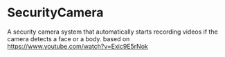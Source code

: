 # SecurityCamera
A security camera system that automatically starts recording videos if the camera detects a face or a body.
based on https://www.youtube.com/watch?v=Exic9E5rNok
